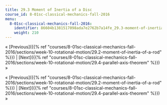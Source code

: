```yaml
---
title: 29.3 Moment of Inertia of a Disc
course_id: 8-01sc-classical-mechanics-fall-2016
menu:
  8-01sc-classical-mechanics-fall-2016:
    identifier: 86604b1381517098ada7e2762b7a14fe_29.3-moment-of-inertia-of-a-disc
    weight: 210
---
```

« [Previous]({{% ref "courses/8-01sc-classical-mechanics-fall-2016/sections/week-10-rotational-motion/29.2-moment-of-inertia-of-a-rod" %}}) | [Next]({{% ref "courses/8-01sc-classical-mechanics-fall-2016/sections/week-10-rotational-motion/29.4-parallel-axis-theorem" %}}) »

« [Previous]({{% ref "courses/8-01sc-classical-mechanics-fall-2016/sections/week-10-rotational-motion/29.2-moment-of-inertia-of-a-rod" %}}) | [Next]({{% ref "courses/8-01sc-classical-mechanics-fall-2016/sections/week-10-rotational-motion/29.4-parallel-axis-theorem" %}}) »